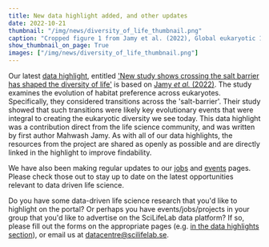 ```yaml
---
title: New data highlight added, and other updates
date: 2022-10-21
thumbnail: "/img/news/diversity_of_life_thumbnail.png"
caption: "Cropped figure 1 from Jamy et al. (2022), Global eukaryotic 18S–28S phylogeny from environmental samples and the distribution of habitats."
show_thumbnail_on_page: True
images: ["/img/news/diversity_of_life_thumbnail.png"]
---
```


Our latest [data highlight](/highlights/), entitled ['New study shows crossing the salt barrier has shaped the diversity of life'](/highlights/diversity_of_life/) is based on [Jamy *et al.* (2022)](https://doi.org/10.1038/s41559-022-01838-4). The study examines the evolution of habitat preference across eukaryotes. Specifically, they considered transitions across the 'salt-barrier'. Their study showed that such transitions were likely key evolutionary events that were integral to creating the  eukaryotic diversity we see today. This data highlight was a contribution direct from the life science community, and was written by first author Mahwash Jamy. As with all of our data highlights, the resources from the project are shared as openly as possible and are directly linked in the highlight to improve findability.

We have also been making regular updates to our [jobs](/jobs/) and [events](/events/) pages. Please check those out to stay up to date on the latest opportunities relevant to data driven life science.

Do you have some data-driven life science research that you'd like to highlight on the portal? Or perhaps you have events/jobs/projects in your group that you'd like to advertise on the SciLifeLab data platform? If so, please fill out the forms on the appropriate pages (e.g. [in the data highlights section](/highlights/)), or email us at datacentre@scilifelab.se.
